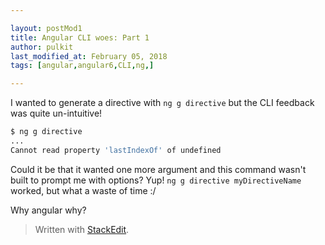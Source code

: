 ```yaml
---

layout: postMod1
title: Angular CLI woes: Part 1
author: pulkit
last_modified_at: February 05, 2018
tags: [angular,angular6,CLI,ng,]

---
```


I wanted to generate a directive with `ng g directive` but the CLI feedback was quite un-intuitive!

```bash
$ ng g directive
...
Cannot read property 'lastIndexOf' of undefined
```

Could it be that it wanted one more argument and this command wasn't built to prompt me with options? Yup! `ng g directive myDirectiveName` worked, but what a waste of time :/

Why angular why?

> Written with [StackEdit](https://stackedit.io/).
<!--stackedit_data:
eyJoaXN0b3J5IjpbLTE1NDUwMjk0NjNdfQ==
-->